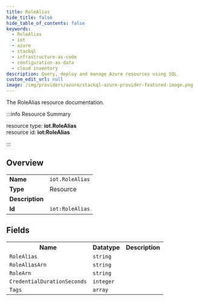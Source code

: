 ```yaml
---
title: RoleAlias
hide_title: false
hide_table_of_contents: false
keywords:
  - RoleAlias
  - iot
  - azure
  - stackql
  - infrastructure-as-code
  - configuration-as-data
  - cloud inventory
description: Query, deploy and manage Azure resources using SQL
custom_edit_url: null
image: /img/providers/azure/stackql-azure-provider-featured-image.png
---
```

The RoleAlias resource documentation.

:::info Resource Summary

<div class="row">
<div class="providerDocColumn">
<span>resource type:&nbsp;<b>iot.RoleAlias</b></span><br />
<span>resource id:&nbsp;<b>iot:RoleAlias</b></span><br />
</div>
</div>

:::

## Overview
<table><tbody>
<tr><td><b>Name</b></td><td><code>iot.RoleAlias</code></td></tr>
<tr><td><b>Type</b></td><td>Resource</td></tr>
<tr><td><b>Description</b></td><td></td></tr>
<tr><td><b>Id</b></td><td><code>iot:RoleAlias</code></td></tr>
</tbody></table>

## Fields
<table><tbody>
<tr><th>Name</th><th>Datatype</th><th>Description</th></tr>
<tr><td><code>RoleAlias</code></td><td><code>string</code></td><td></td></tr><tr><td><code>RoleAliasArn</code></td><td><code>string</code></td><td></td></tr><tr><td><code>RoleArn</code></td><td><code>string</code></td><td></td></tr><tr><td><code>CredentialDurationSeconds</code></td><td><code>integer</code></td><td></td></tr><tr><td><code>Tags</code></td><td><code>array</code></td><td></td></tr>
</tbody></table>